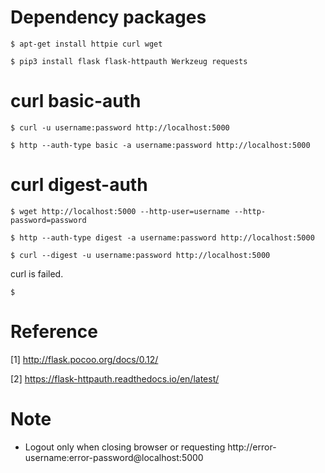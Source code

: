 # Dependency packages

	$ apt-get install httpie curl wget

	$ pip3 install flask flask-httpauth Werkzeug requests

# curl basic-auth

	$ curl -u username:password http://localhost:5000

	$ http --auth-type basic -a username:password http://localhost:5000

# curl digest-auth

	$ wget http://localhost:5000 --http-user=username --http-password=password

	$ http --auth-type digest -a username:password http://localhost:5000

	$ curl --digest -u username:password http://localhost:5000

curl is failed.

	$ 

# Reference

[1] http://flask.pocoo.org/docs/0.12/

[2] https://flask-httpauth.readthedocs.io/en/latest/

# Note
* Logout only when closing browser or requesting http://error-username:error-password@localhost:5000
